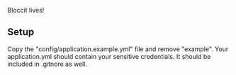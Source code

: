 Bloccit lives!

## Setup
Copy the "config/application.example.yml" file and remove "example". Your application.yml should contain your sensitive credentials. It should be included in .gitnore as well.
